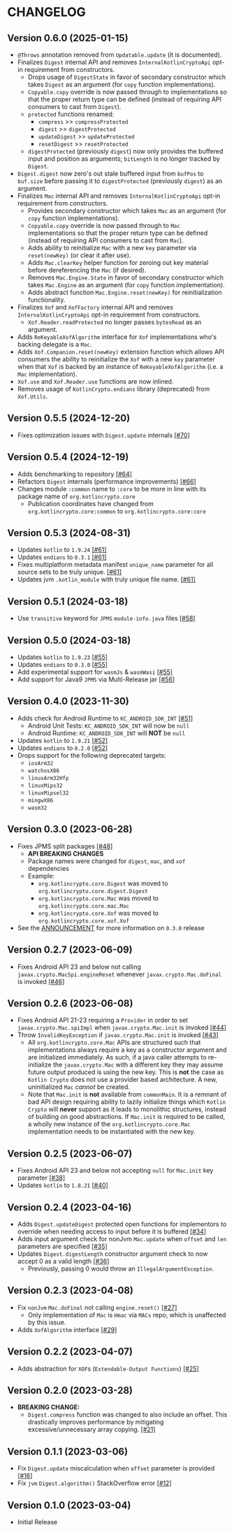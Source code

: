 # CHANGELOG

## Version 0.6.0 (2025-01-15)
 - `@Throws` annotation removed from `Updatable.update` (it is documented).
 - Finalizes `Digest` internal API and removes `InternalKotlinCryptoApi` opt-in requirement from constructors.
     - Drops usage of `DigestState` in favor of secondary constructor which takes 
       `Digest` as an argument (for `copy` function implementations).
     - `Copyable.copy` override is now passed through to implementations so that the proper 
       return type can be defined (instead of requiring API consumers to cast from `Digest`).
     - `protected` functions renamed:
         - `compress` >> `compressProtected`
         - `digest` >> `digestProtected`
         - `updateDigest` >> `updateProtected`
         - `resetDigest` >> `resetProtected`
     - `digestProtected` (previously `digest`) now only provides the buffered input and position as 
       arguments; `bitLength` is no longer tracked by `Digest`.
 - `Digest.digest` now zero's out stale buffered input from `bufPos` to `buf.size` before passing it to 
   `digestProtected` (previously `digest`) as an argument.
 - Finalizes `Mac` internal API and removes `InternalKotlinCryptoApi` opt-in requirement from constructors.
     - Provides secondary constructor which takes `Mac` as an argument (for `copy` function implementations).
     - `Copyable.copy` override is now passed through to `Mac` implementations so that the proper 
       return type can be defined (instead of requiring API consumers to cast from `Mac`).
     - Adds ability to reinitialize `Mac` with a new `key` parameter via `reset(newKey)` (or clear it after use).
     - Adds `Mac.clearKey` helper function for zeroing out key material before dereferencing the `Mac` (if desired).
     - Removes `Mac.Engine.State` in favor of secondary constructor which takes `Mac.Engine` as an argument 
       (for `copy` function implementation).
     - Adds abstract function `Mac.Engine.reset(newKey)` for reinitialization functionality.
 - Finalizes `Xof` and `XofFactory` internal API and removes `InternalKotlinCryptoApi` opt-in 
   requirement from constructors.
     - `Xof.Reader.readProtected` no longer passes `bytesRead` as an argument.
 - Adds `ReKeyableXofAlgorithm` interface for `Xof` implementations who's backing delegate is a `Mac`.
 - Adds `Xof.Companion.reset(newKey)` extension function which allows API consumers the ability to 
   reinitialize the `Xof` with a new `key` parameter when that `Xof` is backed by an instance of 
   `ReKeyableXofAlgorithm` (i.e. a `Mac` implementation).
 - `Xof.use` and `Xof.Reader.use` functions are now inlined.
 - Removes usage of `KotlinCrypto.endians` library (deprecated) from `Xof.Utils`.

## Version 0.5.5 (2024-12-20)
 - Fixes optimization issues with `Digest.update` internals [[#70]][70]

## Version 0.5.4 (2024-12-19)
 - Adds benchmarking to repository [[#64]][64]
 - Refactors `Digest` internals (performance improvements) [[#66]][66]
 - Changes module `:common` name to `:core` to be more in line with its 
   package name of `org.kotlincrypto.core`
     - Publication coordinates have changed from `org.kotlincrypto.core:common` 
       to `org.kotlincrypto.core:core`

## Version 0.5.3 (2024-08-31)
 - Updates `kotlin` to `1.9.24` [[#61]][61]
 - Updates `endians` to `0.3.1` [[#61]][61]
 - Fixes multiplatform metadata manifest `unique_name` parameter for 
   all source sets to be truly unique. [[#61]][61]
 - Updates jvm `.kotlin_module` with truly unique file name. [[#61]][61]

## Version 0.5.1 (2024-03-18)
 - Use `transitive` keyword for `JPMS` `module-info.java` files [[#58]][58]

## Version 0.5.0 (2024-03-18)
 - Updates `kotlin` to `1.9.23` [[#55]][55]
 - Updates `endians` to `0.3.0` [[#55]][55]
 - Add experimental support for `wasmJs` & `wasmWasi` [[#55]][55]
 - Add support for Java9 `JPMS` via Multi-Release jar [[#56]][56]

## Version 0.4.0 (2023-11-30)
 - Adds check for Android Runtime to `KC_ANDROID_SDK_INT` [[#51]][51]
     - Android Unit Tests: `KC_ANDROID_SDK_INT` will now be `null`
     - Android Runtime: `KC_ANDROID_SDK_INT` will **NOT** be `null`
 - Updates `kotlin` to `1.9.21` [[#52]][52]
 - Updates `endians` to `0.2.0` [[#52]][52]
 - Drops support for the following deprecated targets:
     - `iosArm32`
     - `watchosX86`
     - `linuxArm32Hfp`
     - `linuxMips32`
     - `linuxMipsel32`
     - `mingwX86`
     - `wasm32`

## Version 0.3.0 (2023-06-28)
 - Fixes JPMS split packages [[#48]][48]
     - **API BREAKING CHANGES**
     - Package names were changed for `digest`, `mac`, and `xof` dependencies
     - Example:
         - `org.kotlincrypto.core.Digest` was moved to `org.kotlincrypto.core.digest.Digest`
         - `org.kotlincrypto.core.Mac` was moved to `org.kotlincrypto.core.mac.Mac`
         - `org.kotlincrypto.core.Xof` was moved to `org.kotlincrypto.core.xof.Xof`
 - See the [ANNOUNCEMENT][discussion-3] for more information on `0.3.0` release

## Version 0.2.7 (2023-06-09)
 - Fixes Android API 23 and below not calling `javax.crypto.MacSpi.engineReset`
   whenever `javax.crypto.Mac.doFinal` is invoked [[#46]][46]

## Version 0.2.6 (2023-06-08)
 - Fixes Android API 21-23 requiring a `Provider` in order to set
   `javax.crypto.Mac.spiImpl` when `javax.crypto.Mac.init` is
   invoked [[#44]][44]
 - Throw `InvalidKeyException` if `javax.crypto.Mac.init` is invoked [[#43]][43]
     - All `org.kotlincrypto.core.Mac` APIs are structured such that
       implementations always require a key as a constructor argument
       and are initialized immediately. As such, if a java caller
       attempts to re-initialize the `javax.crypto.Mac` with a different key
       they may assume future output produced is using the new key. This
       is **not** the case as `Kotlin Crypto` does not use a provider based
       architecture. A new, uninitialized `Mac` *cannot* be created.
     - Note that `Mac.init` is **not** available from `commonMain`. It is
       a remnant of bad API design requiring ability to lazily initialize
       things which `Kotlin Crypto` will **never** support as it leads
       to monolithic structures, instead of building on good abstractions.
       If `Mac.init` is required to be called, a wholly new instance of the
       `org.kotlincrypto.core.Mac` implementation needs to be instantiated
       with the new key.

## Version 0.2.5 (2023-06-07)
 - Fixes Android API 23 and below not accepting `null` for `Mac.init` key
   parameter [[#38]][38]
 - Updates `kotlin` to `1.8.21` [[#40]][40]

## Version 0.2.4 (2023-04-16)
 - Adds `Digest.updateDigest` protected open functions for implementors 
   to override when needing access to input before it is buffered [[#34]][34]
 - Adds input argument check for nonJvm `Mac.update` when `offset` and `len` 
   parameters are specified [[#35]][35]
 - Updates `Digest.digestLength` constructor argument check to now accept 0 
   as a valid length [[#36]][36]
     - Previously, passing 0 would throw an `IllegalArgumentException`.

## Version 0.2.3 (2023-04-08)
 - Fix `nonJvm` `Mac.doFinal` not calling `engine.reset()` [[#27]][27]
     - Only implementation of `Mac` is `Hmac` via `MACs` repo, which is
       unaffected by this issue.
 - Adds `XofAlgorithm` interface [[#29]][29]

## Version 0.2.2 (2023-04-07)
 - Adds abstraction for `XOF`s (`Extendable-Output Functions`) [[#25]][25]

## Version 0.2.0 (2023-03-28)
 - **BREAKING CHANGE:**
     - `Digest.compress` function was changed to also include an offset.
       This drastically improves performance by mitigating excessive/unnecessary
       array copying. [[#21]][21]

## Version 0.1.1 (2023-03-06)
 - Fix `Digest.update` miscalculation when `offset` parameter is provided [[#16]][16]
 - Fix `jvm` `Digest.algorithm()` StackOverflow error [[#12]][12]

## Version 0.1.0 (2023-03-04)
 - Initial Release

[discussion-3]: https://github.com/orgs/KotlinCrypto/discussions/3
[12]: https://github.com/KotlinCrypto/core/pull/12
[16]: https://github.com/KotlinCrypto/core/pull/16
[21]: https://github.com/KotlinCrypto/core/pull/21
[25]: https://github.com/KotlinCrypto/core/pull/25
[27]: https://github.com/KotlinCrypto/core/pull/27
[29]: https://github.com/KotlinCrypto/core/pull/29
[34]: https://github.com/KotlinCrypto/core/pull/34
[35]: https://github.com/KotlinCrypto/core/pull/35
[36]: https://github.com/KotlinCrypto/core/pull/36
[38]: https://github.com/KotlinCrypto/core/pull/38
[40]: https://github.com/KotlinCrypto/core/pull/40
[43]: https://github.com/KotlinCrypto/core/pull/43
[44]: https://github.com/KotlinCrypto/core/pull/44
[46]: https://github.com/KotlinCrypto/core/pull/46
[48]: https://github.com/KotlinCrypto/core/pull/48
[51]: https://github.com/KotlinCrypto/core/pull/51
[52]: https://github.com/KotlinCrypto/core/pull/52
[55]: https://github.com/KotlinCrypto/core/pull/55
[56]: https://github.com/KotlinCrypto/core/pull/56
[58]: https://github.com/KotlinCrypto/core/pull/58
[61]: https://github.com/KotlinCrypto/core/pull/61
[64]: https://github.com/KotlinCrypto/core/pull/64
[66]: https://github.com/KotlinCrypto/core/pull/66
[70]: https://github.com/KotlinCrypto/core/pull/70

